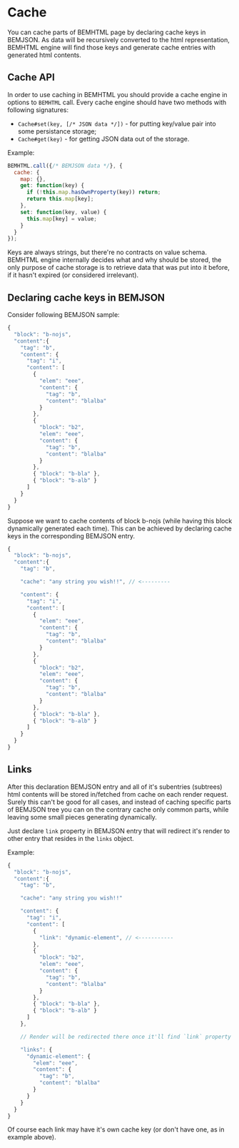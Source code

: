 # Cache

You can cache parts of BEMHTML page by declaring cache keys in BEMJSON. As
data will be recursively converted to the html representation, BEMHTML engine
will find those keys and generate cache entries with generated html contents.

## Cache API

In order to use caching in BEMHTML you should provide a cache engine in options
to `BEMHTML` call. Every cache engine should have two methods with following
signatures:

* `Cache#set(key, [/* JSON data */])` - for putting key/value pair into some
  persistance storage;
* `Cache#get(key)` - for getting JSON data out of the storage.

Example:
```javascript
BEMHTML.call({/* BEMJSON data */}, {
  cache: {
    map: {},
    get: function(key) {
      if (!this.map.hasOwnProperty(key)) return;
      return this.map[key];
    },
    set: function(key, value) {
      this.map[key] = value;
    }
  }
});
```

Keys are always strings, but there're no contracts on value schema. BEMHTML
engine internally decides what and why should be stored, the only purpose of
cache storage is to retrieve data that was put into it before, if it hasn't
expired (or considered irrelevant).

## Declaring cache keys in BEMJSON

Consider following BEMJSON sample:
```javascript
{
  "block": "b-nojs",
  "content":{
    "tag": "b",
    "content": {
      "tag": "i",
      "content": [
        {
          "elem": "eee",
          "content": {
            "tag": "b",
            "content": "blalba"
          }
        },
        {
          "block": "b2",
          "elem": "eee",
          "content": {
            "tag": "b",
            "content": "blalba"
          }
        },
        { "block": "b-bla" },
        { "block": "b-alb" }
      ]
    }
  }
}
```

Suppose we want to cache contents of block b-nojs (while having this block
dynamically generated each time). This can be achieved by declaring cache keys
in the corresponding BEMJSON entry.

```javascript
{
  "block": "b-nojs",
  "content":{
    "tag": "b",

    "cache": "any string you wish!!", // <---------

    "content": {
      "tag": "i",
      "content": [
        {
          "elem": "eee",
          "content": {
            "tag": "b",
            "content": "blalba"
          }
        },
        {
          "block": "b2",
          "elem": "eee",
          "content": {
            "tag": "b",
            "content": "blalba"
          }
        },
        { "block": "b-bla" },
        { "block": "b-alb" }
      ]
    }
  }
}
```

## Links

After this declaration BEMJSON entry and all of it's subentries (subtrees)
html contents will be stored in/fetched from cache on each render request.
Surely this can't be good for all cases, and instead of caching specific parts
of BEMJSON tree you can on the contrary cache only common parts, while leaving
some small pieces generating dynamically.

Just declare `link` property in BEMJSON entry that will redirect it's render to
other entry that resides in the `links` object.

Example:
```javascript
{
  "block": "b-nojs",
  "content":{
    "tag": "b",

    "cache": "any string you wish!!"

    "content": {
      "tag": "i",
      "content": [
        {
          "link": "dynamic-element", // <-----------
        },
        {
          "block": "b2",
          "elem": "eee",
          "content": {
            "tag": "b",
            "content": "blalba"
          }
        },
        { "block": "b-bla" },
        { "block": "b-alb" }
      ]
    },

    // Render will be redirected there once it'll find `link` property

    "links": {
      "dynamic-element": {
        "elem": "eee",
        "content": {
          "tag": "b",
          "content": "blalba"
        }
      }
    }
  }
}
```

Of course each link may have it's own cache key (or don't have one, as in
example above).
